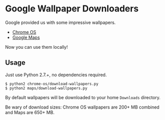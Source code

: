 # Google Wallpaper Downloaders

Google provided us with some impressive wallpapers.

* [Chrome OS][Chrome OS link]
* [Google Maps][Maps link]

Now you can use them locally!

## Usage

Just use Python 2.7.+, no dependencies required.

```
$ python2 chrome-os/download-wallpapers.py
$ python2 maps/download-wallpapers.py
```

By default wallpapers will be downloaded to your home `Downloads` directory.

Be wary of download sizes: Chrome OS wallpapers are 200+ MB combined and Maps are 650+ MB.


[Chrome OS link]: https://chrome.google.com/webstore/detail/chrome-os-wallpapers/dkfibabkihblcenahmcdmfepojcejoan
[Maps link]: https://chrome.google.com/webstore/detail/earth-view-from-google-ma/bhloflhklmhfpedakmangadcdofhnnoh
